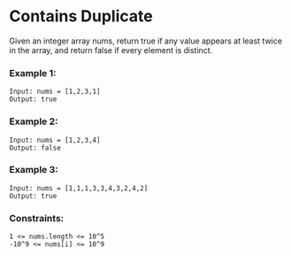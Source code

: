 # Contains Duplicate
Given an integer array nums, return true if any value appears at least twice in the array, and return false if every element is distinct.


### Example 1:
```
Input: nums = [1,2,3,1]
Output: true
```

### Example 2:
```
Input: nums = [1,2,3,4]
Output: false
```

### Example 3:
```
Input: nums = [1,1,1,3,3,4,3,2,4,2]
Output: true
```
 

### Constraints:

    1 <= nums.length <= 10^5
    -10^9 <= nums[i] <= 10^9


